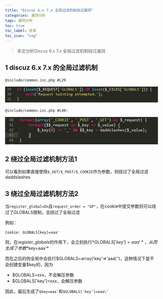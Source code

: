 ```yaml
---
title: "Discuz 6.x 7.x 全局过滤机制绕过漏洞"
categories: 漏洞分析
tags: 漏洞分析
toc: true
toc_label: 目录
toc_icon: "cog"
---
```


> 本文分析Discuz 6.x 7.x 全局过滤机制绕过漏洞

## 1 discuz 6.x 7.x 的全局过滤机制

`@include/common.inc.php #L29`

![阻止GLOBALS参数](/images/discuz_global_bypass_1.png)

`@include/common.inc.php #L40:`

![伪全局机制](/images/discuz_global_bypass_2.png)

## 2 绕过全局过滤机制方法1

可以看到如果直接使用`$_GET/$_POST/$_COOKIE`作为参数，则绕过了全局过滤daddslashes

## 3 绕过全局过滤机制方法2

当`register_global=On`且`request_order = "GP"`，在cookie中提交参数则可以绕过了GLOBALS限制，且绕过了全局过滤

例如：

    Cookie: GLOBALS[key]=aaa'

则，在*register_globals*的作用下，会立刻执行*$GLOBALS['key']=aaa'*，从而生成了参数*$key=aaa'*

而在之后的伪全局中会执行$GLOBALS=array('key'=>'aaa\'')，这种情况下是不会创建变量$key的，因为

- $GLOBALS=xxx，不会解压参数
- $GLOBALS['key']=xxx，会解压参数

因此，最后生成了`$key=aaa'`和`$GLOBALS['key']=aaa\'`